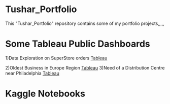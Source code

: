 # Tushar_Portfolio
This "Tushar_Portfolio" repository contains some of my portfolio projects,,,,,

# Some Tableau Public Dashboards
1)Data Exploration on SuperStore orders [Tableau](https://public.tableau.com/app/profile/tushar.aggarwal/viz/DataExplorationonSuperStoreorders/DataExplorationonSuperStore)

2)Oldest Business in Europe Region [Tableau](https://public.tableau.com/app/profile/tushar.aggarwal/viz/OldestBusinessinEuropeRegion/OldestBusinessinEuropeRegion)
3)Need of a Distribution Centre near Philadelphia [Tableau](https://public.tableau.com/app/profile/tushar.aggarwal/viz/NeedofaDistributionCentrenearPhiladelphia/NeedofaDistributionCentrenearPhiladelphia)


# Kaggle Notebooks
